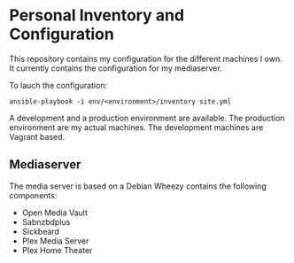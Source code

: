 Personal Inventory and Configuration 
====================================

This repository contains my configuration for the different machines I own.
It currently contains the configuration for my mediaserver.


To lauch the configuration:
```
ansible-playbook -i env/<environment>/inventory site.yml
```

A development and a production environment are available. The production environment 
are my actual machines. The development machines are Vagrant based.

Mediaserver
-----------

The media server is based on a Debian Wheezy contains the following components:
 * Open Media Vault
 * Sabnzbdplus
 * Sickbeard
 * Plex Media Server
 * Plex Home Theater




